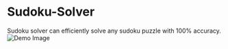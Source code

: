 # Sudoku-Solver
Sudoku solver can efficiently solve any sudoku puzzle with 100% accuracy.
![Demo Image](./Screenshot(661).png)



